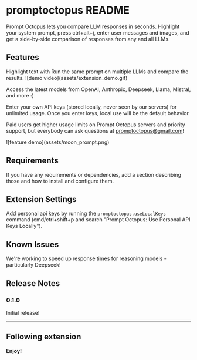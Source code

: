 # promptoctopus README

Prompt Octopus lets you compare LLM responses in seconds. Highlight your system prompt, press ctrl+alt+j, enter user messages and images, and get a side-by-side comparison of responses from any and all LLMs.

## Features

Highlight text with Run the same prompt on multiple LLMs and compare the results.
\!\[demo video\]\(assets/extension_demo.gif\)

Access the latest models from OpenAI, Anthropic, Deepseek, Llama, Mistral, and more :)

Enter your own API keys (stored locally, never seen by our servers) for unlimited usage. Once you enter keys, local use will be the default behavior.

Paid users get higher usage limits on Prompt Octopus servers and priority support, but everybody can ask questions at promptoctopus@gmail.com!

\!\[feature demo\]\(assets/moon_prompt.png\)

## Requirements

If you have any requirements or dependencies, add a section describing those and how to install and configure them.

## Extension Settings

Add personal api keys by running the `promptoctopus.useLocalKeys` command (cmd/ctrl+shift+p and search "Prompt Octopus: Use Personal API Keys Locally").

## Known Issues

We're working to speed up response times for reasoning models - particularly Deepseek!

## Release Notes

### 0.1.0

Initial release!

---

## Following extension 

**Enjoy!**
